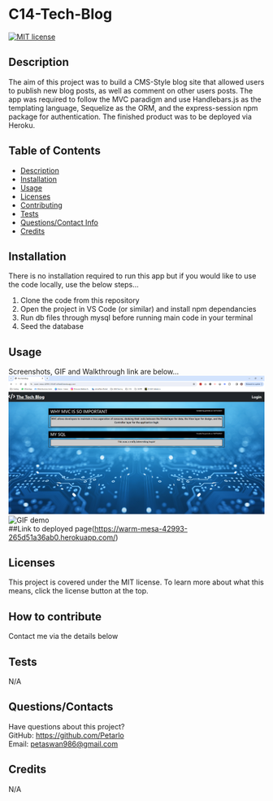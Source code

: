 # C14-Tech-Blog

[![MIT license](https://img.shields.io/badge/license-MIT-blue.svg)](https://lbesson.mit-license.org/)

  ## Description
  The aim of this project was to build a CMS-Style blog site that allowed users to publish new blog posts, as well as comment on other users posts.
  The app was required to follow the MVC paradigm and use Handlebars.js as the templating language, Sequelize as the ORM, and the express-session npm package for authentication.
  The finished product was to be deployed via Heroku.

  ## Table of Contents
  * [Description](#description)
  * [Installation](#installation)
  * [Usage](#usage)
  * [Licenses](#licenses)
  * [Contributing](#how-to-contribute)
  * [Tests](#tests)
  * [Questions/Contact Info](#questionscontacts)
  * [Credits](#credits)

  ## Installation
  There is no installation required to run this app but if you would like to use the code locally, use the below steps...
  1. Clone the code from this repository
  2. Open the project in VS Code (or similar) and install npm dependancies
  3. Run db files through mysql before running main code in your terminal
  4. Seed the database

  ## Usage
  Screenshots, GIF and Walkthrough link are below...
  ![Screenshot of application](./public/images/Screenshot.png)
  ![GIF demo](./public/images/techBlog.gif)<br>
  ##Link to deployed page(https://warm-mesa-42993-265d51a36ab0.herokuapp.com/)


  ## Licenses
  This project is covered under the MIT license.
  To learn more about what this means, click the license button at the top.

  ## How to contribute
   Contact me via the details below

  ## Tests
  N/A

  ## Questions/Contacts
  Have questions about this project?  
  GitHub: https://github.com/Petarlo<br>
  Email: petaswan986@gmail.com  

  ## Credits
  N/A

